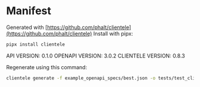 # Manifest

Generated with [https://github.com/phalt/clientele](https://github.com/phalt/clientele)
Install with pipx:

```sh
pipx install clientele
```

API VERSION: 0.1.0
OPENAPI VERSION: 3.0.2
CLIENTELE VERSION: 0.8.3

Regenerate using this command:

```sh
clientele generate -f example_openapi_specs/best.json -o tests/test_client/  --regen t
```
